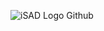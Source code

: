 ![iSAD Logo Github](https://github.com/sirx2713/Card_Game_R10/assets/122817303/e954bfb9-5c7b-471d-87ec-991293679e90)
